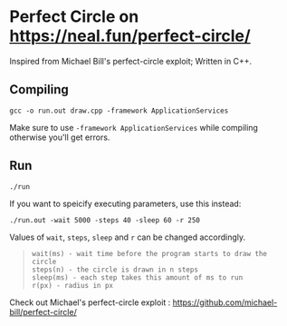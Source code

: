 # Perfect Circle on https://neal.fun/perfect-circle/

Inspired from Michael Bill's perfect-circle exploit; Written in C++.

## Compiling
```
gcc -o run.out draw.cpp -framework ApplicationServices
```
Make sure to use `-framework ApplicationServices` while compiling otherwise you'll get errors.

## Run
```
./run
```
If you want to speicify executing parameters, use this instead: 
```
./run.out -wait 5000 -steps 40 -sleep 60 -r 250
```
Values of `wait`, `steps`, `sleep` and `r` can be changed accordingly.

>`wait(ms) - wait time before the program starts to draw the circle`  
>`steps(n) - the circle is drawn in n steps`  
>`sleep(ms) - each step takes this amount of ms to run`  
>`r(px) - radius in px`

Check out Michael's perfect-circle exploit : https://github.com/michael-bill/perfect-circle/
